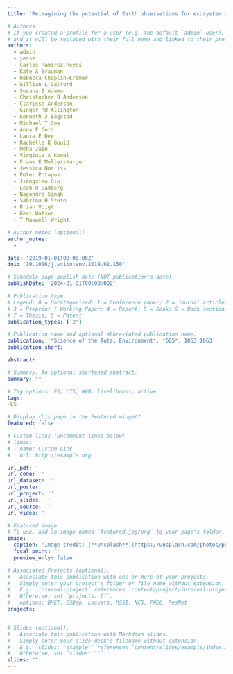```yaml
---
title: 'Reimagining the potential of Earth observations for ecosystem service assessments'

# Authors
# If you created a profile for a user (e.g. the default `admin` user), write the username (folder name) here
# and it will be replaced with their full name and linked to their profile.
authors:
  - admin
  - jesse
  - Carlos Ramirez-Reyes
  - Kate A Brauman
  - Rebecca Chaplin-Kramer
  - Gillian L Galford
  - Susana B Adamo
  - Christopher B Anderson
  - Clarissa Anderson
  - Ginger RH Allington
  - Kenneth J Bagstad
  - Michael T Coe
  - Anna F Cord
  - Laura E Dee
  - Rachelle K Gould
  - Meha Jain
  - Virginia A Kowal
  - Frank E Muller-Karger
  - Jessica Norriss
  - Peter Potapov
  - Jiangxiao Qiu
  - Leah H Samberg
  - Nagendra Singh
  - Sabrina H Szeto
  - Brian Voigt
  - Keri Watson
  - T Maxwell Wright

# Author notes (optional)
author_notes:
  -

date: '2019-01-01T00:00:00Z'
doi: '10.1016/j.scitotenv.2019.02.150'

# Schedule page publish date (NOT publication's date).
publishDate: '2024-01-01T00:00:00Z'

# Publication type.
# Legend: 0 = Uncategorized; 1 = Conference paper; 2 = Journal article;
# 3 = Preprint / Working Paper; 4 = Report; 5 = Book; 6 = Book section;
# 7 = Thesis; 8 = Patent
publication_types: ['2']

# Publication name and optional abbreviated publication name.
publication: '*Science of the Total Environment*, *665*, 1053:1063'
publication_short: 

abstract: 

# Summary. An optional shortened abstract.
summary: ""

# Tag options: ES, LTS, HWB, livelihoods, active
tags: 
-ES

# Display this page in the Featured widget?
featured: false

# Custom links (uncomment lines below)
# links:
# - name: Custom Link
#   url: http://example.org

url_pdf: ''
url_code: ''
url_dataset: ''
url_poster: ''
url_project: ''
url_slides: ''
url_source: ''
url_video: ''

# Featured image
# To use, add an image named `featured.jpg/png` to your page's folder.
image:
  caption: 'Image credit: [**Unsplash**](https://unsplash.com/photos/pLCdAaMFLTE)'
  focal_point: ''
  preview_only: false

# Associated Projects (optional).
#   Associate this publication with one or more of your projects.
#   Simply enter your project's folder or file name without extension.
#   E.g. `internal-project` references `content/project/internal-project/index.md`.
#   Otherwise, set `projects: []`.
#   options: BHET, ESDep, Locusts, MSSI, NCS, PHEC, ResNet
projects:


# Slides (optional).
#   Associate this publication with Markdown slides.
#   Simply enter your slide deck's filename without extension.
#   E.g. `slides: "example"` references `content/slides/example/index.md`.
#   Otherwise, set `slides: ""`.
slides: ""
---
```


